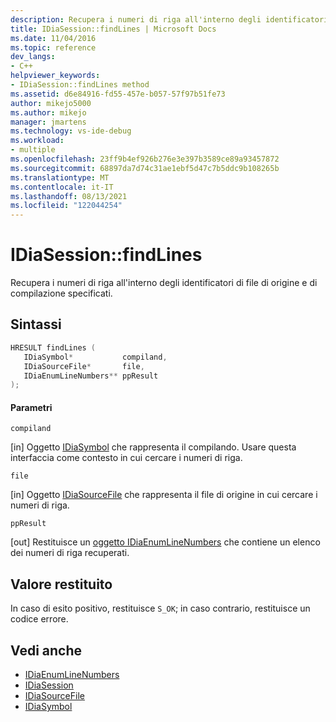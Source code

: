 ```yaml
---
description: Recupera i numeri di riga all'interno degli identificatori di file di origine e di compilazione specificati.
title: IDiaSession::findLines | Microsoft Docs
ms.date: 11/04/2016
ms.topic: reference
dev_langs:
- C++
helpviewer_keywords:
- IDiaSession::findLines method
ms.assetid: d6e84916-fd55-457e-b057-57f97b51fe73
author: mikejo5000
ms.author: mikejo
manager: jmartens
ms.technology: vs-ide-debug
ms.workload:
- multiple
ms.openlocfilehash: 23ff9b4ef926b276e3e397b3589ce89a93457872
ms.sourcegitcommit: 68897da7d74c31ae1ebf5d47c7b5ddc9b108265b
ms.translationtype: MT
ms.contentlocale: it-IT
ms.lasthandoff: 08/13/2021
ms.locfileid: "122044254"
---
```

# <a name="idiasessionfindlines"></a>IDiaSession::findLines
Recupera i numeri di riga all'interno degli identificatori di file di origine e di compilazione specificati.

## <a name="syntax"></a>Sintassi

```C++
HRESULT findLines ( 
   IDiaSymbol*           compiland,
   IDiaSourceFile*       file,
   IDiaEnumLineNumbers** ppResult
);
```

#### <a name="parameters"></a>Parametri
 `compiland`

[in] Oggetto [IDiaSymbol](../../debugger/debug-interface-access/idiasymbol.md) che rappresenta il compilando. Usare questa interfaccia come contesto in cui cercare i numeri di riga.

 `file`

[in] Oggetto [IDiaSourceFile](../../debugger/debug-interface-access/idiasourcefile.md) che rappresenta il file di origine in cui cercare i numeri di riga.

 `ppResult`

[out] Restituisce un [oggetto IDiaEnumLineNumbers](../../debugger/debug-interface-access/idiaenumlinenumbers.md) che contiene un elenco dei numeri di riga recuperati.

## <a name="return-value"></a>Valore restituito
 In caso di esito positivo, restituisce `S_OK`; in caso contrario, restituisce un codice errore.

## <a name="see-also"></a>Vedi anche
- [IDiaEnumLineNumbers](../../debugger/debug-interface-access/idiaenumlinenumbers.md)
- [IDiaSession](../../debugger/debug-interface-access/idiasession.md)
- [IDiaSourceFile](../../debugger/debug-interface-access/idiasourcefile.md)
- [IDiaSymbol](../../debugger/debug-interface-access/idiasymbol.md)
